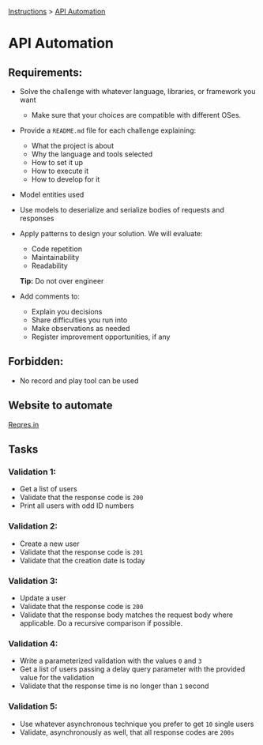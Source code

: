 [Instructions](../INSTRUCTIONS.md) > [API Automation](API%20Automation.md)

# API Automation
## Requirements:
- Solve the challenge with whatever language, libraries, or framework you want
  - Make sure that your choices are compatible with different OSes.
- Provide a `README.md` file for each challenge explaining:
  - What the project is about
  - Why the language and tools selected
  - How to set it up
  - How to execute it
  - How to develop for it
- Model entities used
- Use models to deserialize and serialize bodies of requests and responses
- Apply patterns to design your solution. We will evaluate:
  - Code repetition
  - Maintainability
  - Readability

  **Tip:** Do not over engineer

- Add comments to:
  - Explain you decisions
  - Share difficulties you run into
  - Make observations as needed
  - Register improvement opportunities, if any

## Forbidden:
- No record and play tool can be used

## Website to automate
[Reqres.in](https://reqres.in/)

## Tasks

### Validation 1:
  - Get a list of users
  - Validate that the response code is `200`
  - Print all users with odd ID numbers

### Validation 2:
  - Create a new user
  - Validate that the response code is `201`
  - Validate that the creation date is today

### Validation 3:
  - Update a user
  - Validate that the response code is `200`
  - Validate that the response body matches the request body where applicable. Do a recursive comparison if possible.

### Validation 4:
  - Write a parameterized validation with the values `0` and `3`
  - Get a list of users passing a delay query parameter with the provided value for the validation
  - Validate that the response time is no longer than `1` second

### Validation 5:
  - Use whatever asynchronous technique you prefer to get `10` single users
  - Validate, asynchronously as well, that all response codes are `200s`
